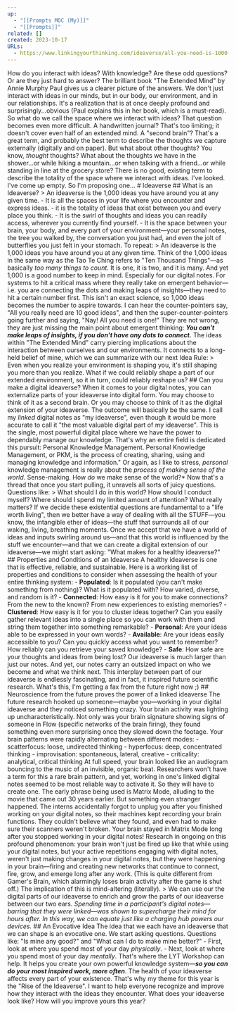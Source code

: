 ```yaml
---
up:
  - "[[Prompts MOC (My)]]"
  - "[[Prompts]]"
related: []
created: 2023-10-17
URLs:
  - https://www.linkingyourthinking.com/ideaverse/all-you-need-is-1000-ideas
---
```


How do you interact with ideas? With knowledge? Are these odd questions? Or are they just hard to answer? The brilliant book "The Extended Mind" by Annie Murphy Paul gives us a clearer picture of the answers. We don't just interact with ideas in our minds, but in our body, our environment, and in our relationships. It's a realization that is at once deeply profound and surprisingly...obvious (Paul explains this in her book, which is a must-read). So what do we call the space where we interact with ideas? That question becomes even more difficult. A handwritten journal? That's too limiting; it doesn't cover even half of an extended mind. A "second brain"? That's a great term, and probably the best term to describe the thoughts we capture externally (digitally and on paper). But what about other thoughts? You know, *thought* thoughts? What about the thoughts we have in the shower...or while hiking a mountain...or when talking with a friend...or while standing in line at the grocery store? There is no good, existing term to describe the totality of the space where we interact with ideas. I've looked. I've come up empty. So I'm proposing one... # Ideaverse ## What is an Ideaverse? > An ideaverse is the 1,000 ideas you have around you at any given time. - It is all the spaces in your life where you encounter and express ideas. - it is the totality of ideas that exist between you and every place you think. - It is the swirl of thoughts and ideas you can readily access, wherever you currently find yourself. - It is the space between your brain, your body, and every part of your environment—your personal notes, the tree you walked by, the conversation you just had, and even the jolt of butterflies you just felt in your stomach. To repeat: > An ideaverse is the 1,000 ideas you have around you at any given time. Think of the 1,000 ideas in the same way as the Tao Te Ching refers to "Ten Thousand Things"—as basically *too many things to count*. It is one, it is two, and it is many. And yet 1,000 is a good number to keep in mind. Especially for our digital notes. For systems to hit a critical mass where they really take on emergent behavior—i.e. you are connecting the dots and making leaps of insights—they need to hit a certain number first. This isn't an exact science, so 1,000 ideas becomes the number to aspire towards. I can hear the counter-pointers say, "All you really need are 10 good ideas", and then the super-counter-pointers going further and saying, "Nay! All you need is one!" They are not wrong, they are just missing the main point about emergent thinking: ***You can't make leaps of insights, if you don't have any dots to connect.*** The ideas within "The Extended Mind" carry piercing implications about the interaction between ourselves and our environments. It connects to a long-held belief of mine, which we can summarize with our next Idea Rule: > Even when you realize your environment is shaping you, it's still shaping you more than you realize. What if we could reliably shape a part of our extended environment, so it in turn, could reliably reshape us? ## Can you make a digital ideaverse? When it comes to your digital notes, you can externalize parts of your ideaverse into digital form. You may choose to think of it as a second brain. Or you may choose to think of it as the digital extension of your ideaverse. The outcome will basically be the same. I call my *linked* digital notes as "my ideaverse", even though it would be more accurate to call it "the most valuable digital part of my ideaverse". This is the single, most powerful digital place where we have the power to dependably manage our knowledge. That's why an entire field is dedicated this pursuit: Personal Knowledge Management. Personal Knowledge Management, or PKM, is the process of creating, sharing, using and managing knowledge and information." Or again, as I like to stress, *personal* knowledge management is really about the *process of making sense of the world.* Sense-making. How *do* we make sense of the world?* Now that's a thread that once you start pulling, it unravels all sorts of juicy questions. Questions like: > What should I do in this world? How should I conduct myself? Where should I spend my limited amount of attention? What really matters? If we decide these existential questions are fundamental to a "life worth living", then we better have a way of dealing with all the STUFF—you know, the intangible ether of ideas—the stuff that surrounds all of our waking, living, breathing moments. Once we accept that we have a world of ideas and inputs swirling around us—and that this world is influenced by the stuff we encounter—and that we can create a digital extension of our ideaverse—we might start asking: "What makes for a healthy ideaverse?" ## Properties and Conditions of an Ideaverse A healthy ideaverse is one that is effective, reliable, and sustainable. Here is a working list of properties and conditions to consider when assessing the health of your entire thinking system: - **Populated**: Is it populated (you can't make something from nothing)? What is it populated with? How varied, diverse, and random is it? - **Connected**: How easy is it for you to make connections? From the new to the known? From new experiences to existing memories? - **Clustered**: How easy is it for you to cluster ideas together? Can you easily gather relevant ideas into a single place so you can work with them and string them together into something remarkable? - **Personal**: Are your ideas able to be expressed in your own words? - **Available**: Are your ideas easily accessible to you? Can you quickly access what you want to remember? How reliably can you retrieve your saved knowledge? - **Safe**: How safe are your thoughts and ideas from being lost? Our ideaverse is much larger than just our notes. And yet, our notes carry an outsized impact on who we become and what we think next. This interplay between part of our ideaverse is endlessly fascinating, and in fact, it inspired future scientific research. What's this, I'm getting a fax from the future right now ;) ## Neuroscience from the future proves the power of a linked ideaverse The future research hooked up someone—maybe you—working in your digital ideaverse and they noticed something crazy. Your brain activity was lighting up uncharacteristically. Not only was your brain signature showing signs of someone in Flow (specific networks of the brain firing), they found something even more surprising once they slowed down the footage. Your brain patterns were rapidly alternating between different modes: - scatterfocus: loose, undirected thinking - hyperfocus: deep, concentrated thinking - improvisation: spontaneous, lateral, creative - criticality: analytical, critical thinking At full speed, your brain looked like an audiogram bouncing to the music of an invisible, organic beat. Researchers won't have a term for this a rare brain pattern, and yet, working in one's linked digital notes seemed to be most reliable way to activate it. So they will have to create one. The early phrase being used is Matrix Mode, alluding to the movie that came out 30 years earlier. But something even stranger happened. The interns accidentally forgot to unplug you after you finished working on your digital notes, so their machines kept recording your brain functions. They couldn't believe what they found, and even had to make sure their scanners weren't broken. Your brain stayed in Matrix Mode long after you stopped working in your digital notes! Research in ongoing on this profound phenomenon: your brain won't just be fired up like that while using your digital notes, but your active repetitions engaging with digital notes, weren't just making changes in your digital notes, but they were happening in your brain—firing and creating new networks that continue to connect, fire, grow, and emerge long after any work. (This is quite different from Gamer's Brain, which alarmingly loses brain activity after the game is shut off.) The implication of this is mind-altering (literally). > We can use our the digital parts of our ideaverse to enrich and grow the parts of our ideaverse between our two ears. *Spending time in a participant's digital notes—barring that they were linked—was shown to supercharge their mind for hours after. In this way, we can equate just like a charging hub powers our devices.* ## An Evocative Idea The idea that we each have an ideaverse that we can shape is an evocative one. We start asking questions. Questions like: "Is mine any good?" and "What can I do to make mine better?" - First, look at where you spend most of your day _physically_. - Next, look at where you spend most of your day _mentally_. That's where the LYT Workshop can help. It helps you create your own powerful knowledge system—**_so you can do your most inspired work, more often_**. The health of your ideaverse affects every part of your existence. That's why my theme for this year is the "Rise of the Ideaverse". I want to help everyone recognize and improve how they interact with the ideas they encounter. What does your ideaverse look like? How will you improve yours this year?
